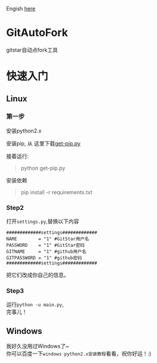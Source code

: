 Engish [here](README.md)
# GitAutoFork
gitstar自动点fork工具
# 快速入门
## Linux
### 第一步
安装python2.x

安装pip, 从 这里下载[get-pip.py](https://bootstrap.pypa.io/get-pip.py)

接着运行:

> python get-pip.py

安装依赖

> pip install -r requirements.txt

### Step2
打开```settings.py```,替换以下内容  
```
#############settings#############
NAME		= "1" #GitStar用户名
PASSWORD	= "1" #GitStar密码
GITNAME		= "1" #github用户名
GITPASSWORD	= "1" #github密码
#############settings#############
```
把它们改成你自己的信息。  
### Step3
运行```python -u main.py```,  
完事儿！
## Windows
我好久没用过Windows了~    
你可以百度一下```windows python2.x安装教程```看看，祝你好运！:)
